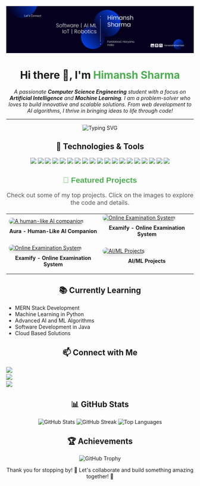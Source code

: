 <div align="center">
    <img src="https://github.com/himanshsharmaa/himanshsharmaa/blob/main/reallygreatsite.com.png" alt="Header" width="auto" />
    <h1 align="center">Hi there 👋, I'm <span style="color:#4CAF50;">Himansh Sharma</span></h1>
    <p align="center"><em>A passionate <strong>Computer Science Engineering</strong> student with a focus on <strong>Artificial Intelligence</strong> and <strong>Machine Learning</strong>. I am a problem-solver who loves to build innovative and scalable solutions. From             web development to AI algorithms, I thrive in bringing ideas to life through code!</em></p>
    <hr />
    <p align="center">
        <img src="https://readme-typing-svg.herokuapp.com?font=Fira+Code&size=22&pause=1000&color=00FF00&center=true&vCenter=true&width=435&lines=Full+Stack+Developer;AI%2FML+Enthusiast;Open+Source+Contributor" alt="Typing SVG">
    </p>
</div>

<h2 align="center">🚀 Technologies & Tools</h2>
<p align="center">
  <a href="https://www.w3.org/html/" target="_blank"><img src="https://img.shields.io/badge/HTML5-000000?style=for-the-badge&logo=html5&logoColor=white"/></a>
  <a href="https://www.w3schools.com/css/" target="_blank"><img src="https://img.shields.io/badge/CSS3-000000?style=for-the-badge&logo=css3&logoColor=white"/></a>
  <a href="https://www.mongodb.com/" target="_blank"><img src="https://img.shields.io/badge/MongoDB-000000?style=for-the-badge&logo=mongodb&logoColor=white"/></a>
  <a href="https://expressjs.com/" target="_blank"><img src="https://img.shields.io/badge/Express-000000?style=for-the-badge&logo=express&logoColor=white"/></a>
  <a href="https://nodejs.org/" target="_blank"><img src="https://img.shields.io/badge/Node.js-000000?style=for-the-badge&logo=node.js&logoColor=white"/></a>
  <a href="https://reactjs.org/" target="_blank"><img src="https://img.shields.io/badge/React-000000?style=for-the-badge&logo=react&logoColor=white"/></a>
  <a href="https://developer.mozilla.org/en-US/docs/Web/JavaScript" target="_blank"><img src="https://img.shields.io/badge/JavaScript-000000?style=for-the-badge&logo=javascript&logoColor=black"/></a>
  <a href="https://www.mysql.com/" target="_blank"><img src="https://img.shields.io/badge/MySQL-000000?style=for-the-badge&logo=mysql&logoColor=white"/></a>
  <a href="https://www.sqlite.org/" target="_blank"><img src="https://img.shields.io/badge/SQLite-000000?style=for-the-badge&logo=sqlite&logoColor=white"/></a>
  <a href="https://git-scm.com/" target="_blank"><img src="https://img.shields.io/badge/Git-000000?style=for-the-badge&logo=git&logoColor=white"/></a>
  <a href="https://www.python.org" target="_blank"><img src="https://img.shields.io/badge/Python-000000?style=for-the-badge&logo=python&logoColor=white"/></a>
  <a href="https://www.arduino.cc/" target="_blank"><img src="https://img.shields.io/badge/Arduino-000000?style=for-the-badge&logo=arduino&logoColor=white"/></a>
  <a href="https://code.visualstudio.com/" target="_blank"><img src="https://img.shields.io/badge/VS%20Code-000000?style=for-the-badge&logo=visual-studio-code&logoColor=white"/></a>
  <a href="https://www.tensorflow.org/" target="_blank"><img src="https://img.shields.io/badge/TensorFlow-000000?style=for-the-badge&logo=tensorflow&logoColor=white"/></a>
  <a href="https://www.djangoproject.com/" target="_blank"><img src="https://img.shields.io/badge/Django-000000?style=for-the-badge&logo=django&logoColor=white"/></a>
  <a href="https://isocpp.org/" target="_blank"><img src="https://img.shields.io/badge/C++-000000?style=for-the-badge&logo=c%2B%2B&logoColor=white"/></a>
  <a href="https://www.java.com/" target="_blank"><img src="https://img.shields.io/badge/Java-000000?style=for-the-badge&logo=java&logoColor=white"/></a>
  <a href="https://huggingface.co/" target="_blank"><img src="https://img.shields.io/badge/Hugging%20Face-000000?style=for-the-badge&logo=huggingface&logoColor=black"/></a>
  <a href="https://jupyter.org/" target="_blank"><img src="https://img.shields.io/badge/Jupyter-000000?style=for-the-badge&logo=jupyter&logoColor=white"/></a>
</p>

<h2 align="center" style="font-family: 'Arial', sans-serif; color: #4CAF50;">💼 Featured Projects</h2>
<p align="center" style="font-size: 16px; color: #555;">Check out some of my top projects. Click on the images to explore the code and details.</p>

<!-- Featured Projects Table -->
<table align="center" style="margin-top: 20px; border-spacing: 20px;">
  <tr>
    <td>
      <a href="https://github.com/himanshsharmaa/Aura" target="_blank">
        <img src="https://github-readme-stats.vercel.app/api/pin/?username=himanshsharmaa&repo=Aura&theme=dark" alt="A human-like AI companion" style="border-radius: 10px; box-shadow: 0 4px 6px rgba(0, 0, 0, 0.1); transition: transform 0.3s ease;">
      </a>
      <p align="center" style="margin-top: 10px; font-weight: bold;">Aura - Human-Like AI Companion</p>
    </td>
    <td>
      <a href="https://github.com/himanshsharmaa/Examify" target="_blank">
        <img src="https://github-readme-stats.vercel.app/api/pin/?username=himanshsharmaa&repo=Examify&theme=dark" alt="Online Examination System" style="border-radius: 10px; box-shadow: 0 4px 6px rgba(0, 0, 0, 0.1); transition: transform 0.3s ease;">
      </a>
      <p align="center" style="margin-top: 10px; font-weight: bold;">Examify - Online Examination System</p>
    </td>
  </tr>
  <tr>
    <td>
      <a href="https://github.com/himanshsharmaa/Examify" target="_blank">
        <img src="https://github-readme-stats.vercel.app/api/pin/?username=himanshsharmaa&repo=Examify&theme=dark" alt="Online Examination System" style="border-radius: 10px; box-shadow: 0 4px 6px rgba(0, 0, 0, 0.1); transition: transform 0.3s ease;">
      </a>
      <p align="center" style="margin-top: 10px; font-weight: bold;">Examify - Online Examination System</p>
    </td>
    <td>
      <a href="https://github.com/himanshsharmaa/Billing_Software" target="_blank">
        <img src="https://github-readme-stats.vercel.app/api/pin/?username=himanshsharmaa&repo=Billing_Software&theme=dark" alt="AI/ML Projects" style="border-radius: 10px; box-shadow: 0 4px 6px rgba(0, 0, 0, 0.1); transition: transform 0.3s ease;">
      </a>
      <p align="center" style="margin-top: 10px; font-weight: bold;">AI/ML Projects</p>
    </td>
  </tr>
</table>

<h2 align="center">📚 Currently Learning</h2>
<p align="left">
  <ul>
    <li>MERN Stack Development</li>
    <li>Machine Learning in Python</li>
    <li>Advanced AI and ML Algorithms</li>
    <li>Software Development in Java</li>
    <li>Cloud Based Solutions</li>
  </ul>
</p>

<h2 align="center">📫 Connect with Me</h2>
<p align="left">
    <a href="mailto:talk.himanshsharma@gmail.com" target="_blank"><img src="https://img.shields.io/badge/Email-000000?style=for-the-badge&logo=gmail&logoColor=white" /></a><br>
    <a href="https://www.linkedin.com/in/himanshsharmaa" target="_blank"><img src="https://img.shields.io/badge/LinkedIn-000000?style=for-the-badge&logo=linkedin&logoColor=white" /></a><br>
    <a href="https://github.com/himanshsharmaa" target="_blank"><img src="https://img.shields.io/badge/GitHub-000000?style=for-the-badge&logo=github&logoColor=white" /></a>
</p>

<h2 align="center">📊 GitHub Stats</h2>
<p align="center">
  <img src="https://github-readme-stats.vercel.app/api?username=himanshsharmaa&show_icons=true&theme=dark" alt="GitHub Stats" width="33%" height="200" />
  <img src="https://github-readme-streak-stats.herokuapp.com/?user=himanshsharmaa&theme=dark" alt="GitHub Streak" width="33%" height="200" />
  <img src="https://github-readme-stats.vercel.app/api/top-langs/?username=himanshsharmaa&layout=compact&theme=dark" alt="Top Languages" width="33%" height="200" />
</p>

<h2 align="center">🏆 Achievements</h2>
<p align="center">
  <img src="https://github-profile-trophy.vercel.app/?username=himanshsharmaa&theme=dark&margin-w=15" alt="GitHub Trophy" />
</p>

<p align="center">Thank you for stopping by! 🙏 Let's collaborate and build something amazing together! 🚀</p>
